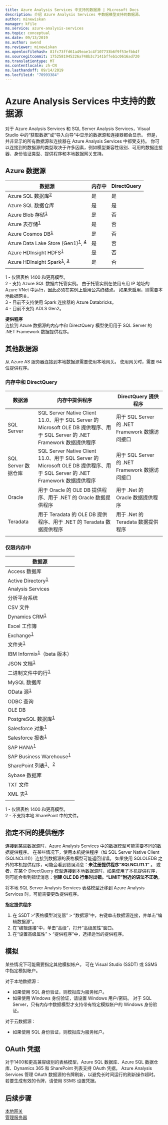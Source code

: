```yaml
---
title: Azure Analysis Services 中支持的数据源 | Microsoft Docs
description: 介绍 Azure Analysis Services 中数据模型支持的数据源。
author: minewiskan
manager: kfile
ms.service: azure-analysis-services
ms.topic: conceptual
ms.date: 09/13/2019
ms.author: owend
ms.reviewer: minewiskan
ms.openlocfilehash: 81fc73ffd61a49eae1c4f107733b6f9f53efbb4f
ms.sourcegitcommit: 1752581945226a748b3c7141bffeb1c0616ad720
ms.translationtype: MT
ms.contentlocale: zh-CN
ms.lasthandoff: 09/14/2019
ms.locfileid: "70993384"
---
```

# <a name="data-sources-supported-in-azure-analysis-services"></a>Azure Analysis Services 中支持的数据源

对于 Azure Analysis Services 和 SQL Server Analysis Services，Visual Studio 中的“获取数据”或“导入向导”中显示的数据源和连接器都会显示。 但是，并非显示的所有数据源和连接器在 Azure Analysis Services 中都受支持。 你可以连接到的数据源的类型取决于许多因素，例如模型兼容性级别、可用的数据连接器、身份验证类型、提供程序和本地数据网关支持。 

## <a name="azure-data-sources"></a>Azure 数据源

|数据源  |内存中  |DirectQuery  |
|---------|---------|---------|
|Azure SQL 数据库<sup>[2](#azsqlmanaged)</sup>     |   是      |    是      |
|Azure SQL 数据仓库     |   是      |   是       |
|Azure Blob 存储<sup>[1](#tab1400a)</sup>     |   是       |    否      |
|Azure 表存储<sup>[1](#tab1400a)</sup>    |   是       |    否      |
|Azure Cosmos DB<sup>[1](#tab1400a)</sup>     |  是        |  否        |
|Azure Data Lake Store (Gen1)<sup>[1](#tab1400a)</sup>, <sup>[4](#gen2)</sup>      |   是       |    否      |
|Azure HDInsight HDFS<sup>[1](#tab1400a)</sup>     |     是     |   否       |
|Azure HDInsight Spark<sup>[1](#tab1400a)</sup>, <sup>[3](#databricks)</sup>     |   是       |   否       |
||||

<a name="tab1400a">1</a> - 仅限表格 1400 和更高模型。   
<a name="azsqlmanaged">2</a> - 支持 Azure SQL 数据库托管实例。 由于托管实例在使用专用 IP 地址的 Azure VNet 中运行，因此必须在实例上启用公共终结点。 如果未启用，则需要本地数据网关。    
<a name="databricks">3</a> - 目前不支持使用 Spark 连接器的 Azure Databricks。   
<a name="gen2">4</a> - 目前不支持 ADLS Gen2。


**提供程序**   
连接到 Azure 数据源的内存中和 DirectQuery 模型使用用于 SQL Server 的 .NET Framework 数据提供程序。

## <a name="other-data-sources"></a>其他数据源

从 Azure AS 服务器连接到本地数据源需要使用本地网关。 使用网关时，需要 64 位提供程序。

### <a name="in-memory-and-directquery"></a>内存中和 DirectQuery

|数据源 | 内存中提供程序 | DirectQuery 提供程序 |
|  --- | --- | --- |
| SQL Server |SQL Server Native Client 11.0、用于 SQL Server 的 Microsoft OLE DB 提供程序、用于 SQL Server 的 .NET Framework 数据提供程序 | 用于 SQL Server 的 .NET Framework 数据访问接口 |
| SQL Server 数据仓库 |SQL Server Native Client 11.0、用于 SQL Server 的 Microsoft OLE DB 提供程序、用于 SQL Server 的 .NET Framework 数据提供程序 | 用于 SQL Server 的 .NET Framework 数据访问接口 |
| Oracle | 用于 Oracle 的 OLE DB 提供程序、用于 .NET 的 Oracle 数据提供程序 |用于 .Net 的 Oracle 数据提供程序 |
| Teradata |用于 Teradata 的 OLE DB 提供程序、用于 .NET 的 Teradata 数据提供程序 |用于 .Net 的 Teradata 数据提供程序 |
| | | |

### <a name="in-memory-only"></a>仅限内存中

|数据源  |  
|---------|
|Access 数据库     |  
|Active Directory<sup>[1](#tab1400b)</sup>     |  
|Analysis Services     |  
|分析平台系统     |  
|CSV 文件  |
|Dynamics CRM<sup>[1](#tab1400b)</sup>     |  
|Excel 工作簿     |  
|Exchange<sup>[1](#tab1400b)</sup>     |  
|文件夹<sup>[1](#tab1400b)</sup>     |
|IBM Informix<sup>[1](#tab1400b)</sup>（beta 版本） |
|JSON 文档<sup>[1](#tab1400b)</sup>     |  
|二进制文件中的行<sup>[1](#tab1400b)</sup>     | 
|MySQL 数据库     | 
|OData 源<sup>[1](#tab1400b)</sup>     |  
|ODBC 查询     | 
|OLE DB     |   
|PostgreSQL 数据库<sup>[1](#tab1400b)</sup>    | 
|Salesforce 对象<sup>[1](#tab1400b)</sup> |  
|Salesforce 报表<sup>[1](#tab1400b)</sup> |
|SAP HANA<sup>[1](#tab1400b)</sup>    |  
|SAP Business Warehouse<sup>[1](#tab1400b)</sup>    |  
|SharePoint 列表<sup>[1](#tab1400b)</sup>、<sup>[2](#filesSP)</sup>     |   
|Sybase 数据库     |  
|TXT 文件  |
|XML 表<sup>[1](#tab1400b)</sup>    |  
||
 
<a name="tab1400b">1</a> - 仅限表格 1400 和更高模型。   
<a name="filesSP">2</a> - 不支持本地 SharePoint 中的文件。

## <a name="specifying-a-different-provider"></a>指定不同的提供程序

连接到某些数据源时，Azure Analysis Services 中的数据模型可能需要不同的数据提供程序。 在某些情况下，使用本机提供程序（如 SQL Server Native Client (SQLNCLI11)）连接到数据源的表格模型可能返回错误。 如果使用 SQLOLEDB 之外的本机提供程序，可能会看到错误消息：**未注册提供程序“SQLNCLI11.1”** 。 或者，在某个 DirectQuery 模型连接到本地数据源时，如果使用了本机提供程序，则可能会看到错误消息：**创建 OLE DB 行集时出错。“LIMIT”附近的语法不正确**。

将本地 SQL Server Analysis Services 表格模型迁移到 Azure Analysis Services 时，可能需要更改提供程序。

**指定提供程序**

1. 在 SSDT >“表格模型浏览器” > “数据源”中，右键单击数据源连接，并单击“编辑数据源”。
2. 在“编辑连接”中，单击“高级”，打开“高级属性”窗口。
3. 在“设置高级属性” > “提供程序”中，选择适当的提供程序。

## <a name="impersonation"></a>模拟
某些情况下可能需要指定其他模拟帐户。 可在 Visual Studio (SSDT) 或 SSMS 中指定模拟帐户。

对于本地数据源：

* 如果使用 SQL 身份验证，则模拟应为服务帐户。
* 如果使用 Windows 身份验证，请设置 Windows 用户/密码。 对于 SQL Server，只有内存中数据模型才支持带有特定模拟帐户的 Windows 身份验证。

对于云数据源：

* 如果使用 SQL 身份验证，则模拟应为服务帐户。

## <a name="oauth-credentials"></a>OAuth 凭据

对于1400和更高兼容级别的表格模型，Azure SQL 数据库、Azure SQL 数据仓库、Dynamics 365 和 SharePoint 列表支持 OAuth 凭据。 Azure Analysis Services 管理 OAuth 数据源的令牌刷新，以避免长时间运行的刷新操作超时。 若要生成有效的令牌，请使用 SSMS 设置凭据。

## <a name="next-steps"></a>后续步骤
[本地网关](analysis-services-gateway.md)   
[管理服务器](analysis-services-manage.md)   

